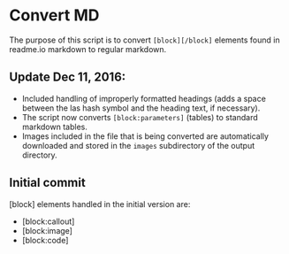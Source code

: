 # Convert MD

The purpose of this script is to convert `[block][/block]` elements found in readme.io markdown to regular markdown.

## Update Dec 11, 2016:
* Included handling of improperly formatted headings (adds a space between the las hash symbol and the heading text, if necessary).
* The script now converts `[block:parameters]` (tables) to standard markdown tables.
* Images included in the file that is being converted are automatically downloaded and stored in the `images` subdirectory of the output directory.

## Initial commit
[block] elements handled in the initial version are:
* [block:callout]
* [block:image]
* [block:code]
